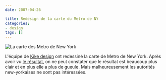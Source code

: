 ```yaml
---
date: 2007-04-26

title: Redesign de la carte du Metro de NY
categories:
- design
tags: []
---
```

<img src="https://dlgjp9x71cipk.cloudfront.net/2007/04/nysubwaymap.png" alt="La carte des Metro de New York" />

L'équipe de <a href="https://www.kickdesign.com/" title="Le site de Kick Design">Kike design</a> ont redessiné la carte de Metro de New York. Après avoir vu <a href="https://www.kickmap.com/" title="Les cartes">le résultat</a>, on ne peut constater que le résultat est beaucoup plus clair et en plus elle a plus de gueule.
Mais malheureusement les autorités new-yorkaises ne sont pas intéressées.

